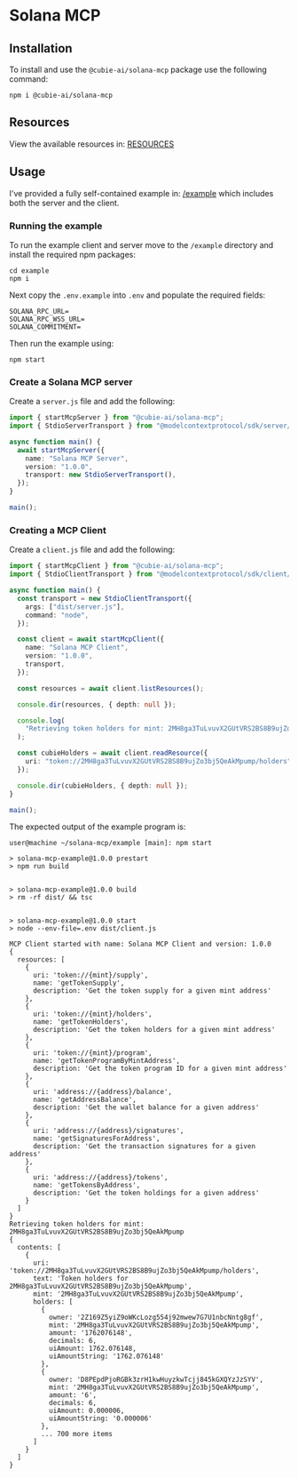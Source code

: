 # Solana MCP

## Installation

To install and use the `@cubie-ai/solana-mcp` package use the following command:

```
npm i @cubie-ai/solana-mcp
```

## Resources

View the available resources in: [RESOURCES](RESOURCES.md)

## Usage

I've provided a fully self-contained example in: [/example](/example/) which includes both the server and the client.

### Running the example

To run the example client and server move to the `/example` directory and install the required npm packages:

```
cd example
npm i
```

Next copy the `.env.example` into `.env` and populate the required fields:

```
SOLANA_RPC_URL=
SOLANA_RPC_WSS_URL=
SOLANA_COMMITMENT=
```

Then run the example using:

```
npm start
```

### Create a Solana MCP server

Create a `server.js` file and add the following:

```typescript
import { startMcpServer } from "@cubie-ai/solana-mcp";
import { StdioServerTransport } from "@modelcontextprotocol/sdk/server/stdio.js";

async function main() {
  await startMcpServer({
    name: "Solana MCP Server",
    version: "1.0.0",
    transport: new StdioServerTransport(),
  });
}

main();
```

### Creating a MCP Client

Create a `client.js` file and add the following:

```typescript
import { startMcpClient } from "@cubie-ai/solana-mcp";
import { StdioClientTransport } from "@modelcontextprotocol/sdk/client/stdio.js";

async function main() {
  const transport = new StdioClientTransport({
    args: ["dist/server.js"],
    command: "node",
  });

  const client = await startMcpClient({
    name: "Solana MCP Client",
    version: "1.0.0",
    transport,
  });

  const resources = await client.listResources();

  console.dir(resources, { depth: null });

  console.log(
    "Retrieving token holders for mint: 2MH8ga3TuLvuvX2GUtVRS2BS8B9ujZo3bj5QeAkMpump"
  );

  const cubieHolders = await client.readResource({
    uri: "token://2MH8ga3TuLvuvX2GUtVRS2BS8B9ujZo3bj5QeAkMpump/holders",
  });

  console.dir(cubieHolders, { depth: null });
}

main();
```

The expected output of the example program is:

```
user@machine ~/solana-mcp/example [main]: npm start

> solana-mcp-example@1.0.0 prestart
> npm run build


> solana-mcp-example@1.0.0 build
> rm -rf dist/ && tsc


> solana-mcp-example@1.0.0 start
> node --env-file=.env dist/client.js

MCP Client started with name: Solana MCP Client and version: 1.0.0
{
  resources: [
    {
      uri: 'token://{mint}/supply',
      name: 'getTokenSupply',
      description: 'Get the token supply for a given mint address'
    },
    {
      uri: 'token://{mint}/holders',
      name: 'getTokenHolders',
      description: 'Get the token holders for a given mint address'
    },
    {
      uri: 'token://{mint}/program',
      name: 'getTokenProgramByMintAddress',
      description: 'Get the token program ID for a given mint address'
    },
    {
      uri: 'address://{address}/balance',
      name: 'getAddressBalance',
      description: 'Get the wallet balance for a given address'
    },
    {
      uri: 'address://{address}/signatures',
      name: 'getSignaturesForAddress',
      description: 'Get the transaction signatures for a given address'
    },
    {
      uri: 'address://{address}/tokens',
      name: 'getTokensByAddress',
      description: 'Get the token holdings for a given address'
    }
  ]
}
Retrieving token holders for mint: 2MH8ga3TuLvuvX2GUtVRS2BS8B9ujZo3bj5QeAkMpump
{
  contents: [
    {
      uri: 'token://2MH8ga3TuLvuvX2GUtVRS2BS8B9ujZo3bj5QeAkMpump/holders',
      text: 'Token holders for 2MH8ga3TuLvuvX2GUtVRS2BS8B9ujZo3bj5QeAkMpump',
      mint: '2MH8ga3TuLvuvX2GUtVRS2BS8B9ujZo3bj5QeAkMpump',
      holders: [
        {
          owner: '2Z169Z5yiZ9oWKcLozg554j92mwew7G7U1nbcNntg8gf',
          mint: '2MH8ga3TuLvuvX2GUtVRS2BS8B9ujZo3bj5QeAkMpump',
          amount: '1762076148',
          decimals: 6,
          uiAmount: 1762.076148,
          uiAmountString: '1762.076148'
        },
        {
          owner: 'D8PEpdPjoRGBk3zrH1kwHuyzkwTcjj845kGXQYzJzSYV',
          mint: '2MH8ga3TuLvuvX2GUtVRS2BS8B9ujZo3bj5QeAkMpump',
          amount: '6',
          decimals: 6,
          uiAmount: 0.000006,
          uiAmountString: '0.000006'
        },
        ... 700 more items
      ]
    }
  ]
}

```
